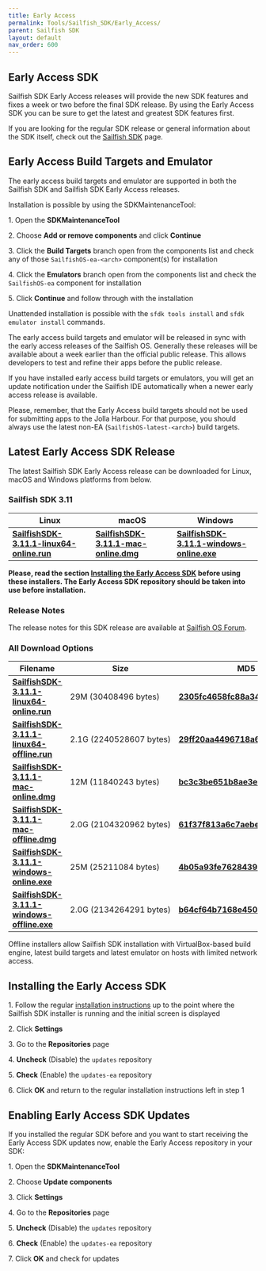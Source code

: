 ```yaml
---
title: Early Access
permalink: Tools/Sailfish_SDK/Early_Access/
parent: Sailfish SDK
layout: default
nav_order: 600
---
```


## Early Access SDK

Sailfish SDK Early Access releases will provide the new SDK features and fixes a week or two before the final SDK release. By using the Early Access SDK you can be sure to get the latest and greatest SDK features first.

If you are looking for the regular SDK release or general information about the SDK itself, check out the [Sailfish SDK](/Tools/Sailfish_SDK) page.

## Early Access Build Targets and Emulator

The early access build targets and emulator are supported in both the Sailfish SDK and Sailfish SDK Early Access releases.

Installation is possible by using the SDKMaintenanceTool:

1\. Open the **SDKMaintenanceTool**

2\. Choose **Add or remove components** and click **Continue**

3\. Click the **Build Targets** branch open from the components list and check any of those `SailfishOS-ea-<arch>` component(s) for installation

4\. Click the **Emulators** branch open from the components list and check the `SailfishOS-ea` component for installation

5\. Click **Continue** and follow through with the installation

Unattended installation is possible with the `sfdk tools install` and `sfdk emulator install` commands.

The early access build targets and emulator will be released in sync with the early access releases of the Sailfish OS. Generally these releases will be available about a week earlier than the official public release. This allows developers to test and refine their apps before the public release.

If you have installed early access build targets or emulators, you will get an update notification under the Sailfish IDE automatically when a newer early access release is available.

Please, remember, that the Early Access build targets should not be used for submitting apps to the Jolla Harbour. For that purpose, you should always use the latest non-EA (`SailfishOS-latest-<arch>`) build targets.

## Latest Early Access SDK Release

The latest Sailfish SDK Early Access release can be downloaded for Linux, macOS and Windows platforms from below.

### **Sailfish SDK 3.11**

| Linux                                                                                                                                 | macOS                                                                                                                         | Windows                                                                                                                               |
| ------------------------------------------------------------------------------------------------------------------------------------- | ----------------------------------------------------------------------------------------------------------------------------- | ------------------------------------------------------------------------------------------------------------------------------------- |
| [**SailfishSDK-3.11.1-linux64-online.run**](https://releases.sailfishos.org/sdk/installers/3.11.1/SailfishSDK-3.11.1-linux64-online.run) | [**SailfishSDK-3.11.1-mac-online.dmg**](https://releases.sailfishos.org/sdk/installers/3.11.1/SailfishSDK-3.11.1-mac-online.dmg) | [**SailfishSDK-3.11.1-windows-online.exe**](https://releases.sailfishos.org/sdk/installers/3.11.1/SailfishSDK-3.11.1-windows-online.exe) |

**Please, read the section [Installing the Early Access SDK](/Tools/Sailfish_SDK/Early_Access#installing-the-early-access-sdk) before using these installers. The Early Access SDK repository should be taken into use before installation.**

### Release Notes

The release notes for this SDK release are available at [Sailfish OS Forum](https://forum.sailfishos.org/t/19748).

### All Download Options

| Filename                                                                                                                                   | Size                    | MD5 Hash                                                                                                                                 |
| ------------------------------------------------------------------------------------------------------------------------------------------ | ----------------------- | ---------------------------------------------------------------------------------------------------------------------------------------- |
| [**SailfishSDK-3.11.1-linux64-online.run**](https://releases.sailfishos.org/sdk/installers/3.11.1/SailfishSDK-3.11.1-linux64-online.run)   | 29M (30408496 bytes)    | [**2305fc4658fc88a34eee32eb88abcfa4**](https://releases.sailfishos.org/sdk/installers/3.11.1/SailfishSDK-3.11.1-linux64-online.run.md5)  |
| [**SailfishSDK-3.11.1-linux64-offline.run**](https://releases.sailfishos.org/sdk/installers/3.11.1/SailfishSDK-3.11.1-linux64-offline.run) | 2.1G (2240528607 bytes) | [**29ff20aa4496718a6c9daffcd3c8adf3**](https://releases.sailfishos.org/sdk/installers/3.11.1/SailfishSDK-3.11.1-linux64-offline.run.md5) |
| [**SailfishSDK-3.11.1-mac-online.dmg**](https://releases.sailfishos.org/sdk/installers/3.11.1/SailfishSDK-3.11.1-mac-online.dmg)           | 12M (11840243 bytes)    | [**bc3c3be651b8ae3eeed0ad0295e26ffb**](https://releases.sailfishos.org/sdk/installers/3.11.1/SailfishSDK-3.11.1-mac-online.dmg.md5)      |
| [**SailfishSDK-3.11.1-mac-offline.dmg**](https://releases.sailfishos.org/sdk/installers/3.11.1/SailfishSDK-3.11.1-mac-offline.dmg)         | 2.0G (2104320962 bytes) | [**61f37f813a6c7aebec48479ffbb316ec**](https://releases.sailfishos.org/sdk/installers/3.11.1/SailfishSDK-3.11.1-mac-offline.dmg.md5)     |
| [**SailfishSDK-3.11.1-windows-online.exe**](https://releases.sailfishos.org/sdk/installers/3.11.1/SailfishSDK-3.11.1-windows-online.exe)   | 25M (25211084 bytes)    | [**4b05a93fe76284392e1729b7ae69f634**](https://releases.sailfishos.org/sdk/installers/3.11.1/SailfishSDK-3.11.1-windows-online.exe.md5)  |
| [**SailfishSDK-3.11.1-windows-offline.exe**](https://releases.sailfishos.org/sdk/installers/3.11.1/SailfishSDK-3.11.1-windows-offline.exe) | 2.0G (2134264291 bytes) | [**b64cf64b7168e4504da194bcf768e913**](https://releases.sailfishos.org/sdk/installers/3.11.1/SailfishSDK-3.11.1-windows-offline.exe.md5) |

Offline installers allow Sailfish SDK installation with VirtualBox-based build engine, latest build targets and latest emulator on hosts with limited network access.

## Installing the Early Access SDK

1\. Follow the regular [installation instructions](/Tools/Sailfish_SDK/Installation) up to the point where the Sailfish SDK installer is running and the initial screen is displayed

2\. Click **Settings**

3\. Go to the **Repositories** page

4\. **Uncheck** (Disable) the `updates` repository

5\. **Check** (Enable) the `updates-ea` repository

6\. Click **OK** and return to the regular installation instructions left in step 1

## Enabling Early Access SDK Updates

If you installed the regular SDK before and you want to start receiving the Early Access SDK updates now, enable the Early Access repository in your SDK:

1\. Open the **SDKMaintenanceTool**

2\. Choose **Update components**

3\. Click **Settings**

4\. Go to the **Repositories** page

5\. **Uncheck** (Disable) the `updates` repository

6\. **Check** (Enable) the `updates-ea` repository

7\. Click **OK** and check for updates
